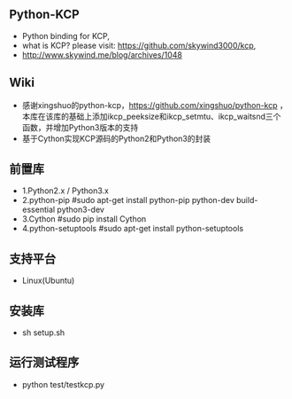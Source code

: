 ## Python-KCP
+ Python binding for KCP, 
+ what is KCP? please visit: https://github.com/skywind3000/kcp, 
+ http://www.skywind.me/blog/archives/1048 

## Wiki
+ 感谢xingshuo的python-kcp，https://github.com/xingshuo/python-kcp ，本库在该库的基础上添加ikcp_peeksize和ikcp_setmtu、ikcp_waitsnd三个函数，并增加Python3版本的支持
+ 基于Cython实现KCP源码的Python2和Python3的封装

## 前置库
+ 1.Python2.x / Python3.x
+ 2.python-pip         #sudo apt-get install python-pip python-dev build-essential python3-dev
+ 3.Cython             #sudo pip install Cython
+ 4.python-setuptools  #sudo apt-get install python-setuptools

## 支持平台
+ Linux(Ubuntu)

## 安装库
+ sh setup.sh

## 运行测试程序
+ python test/testkcp.py